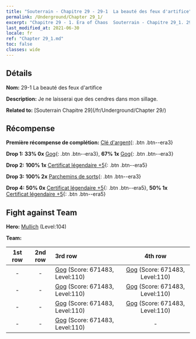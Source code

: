 ```yaml
---
title: "Souterrain - Chapitre 29 - 29-1  La beauté des feux d'artifice"
permalink: /Underground/Chapter 29_1/
excerpt: "Chapitre 29 - 1. Era of Chaos  Souterrain - Chapitre 29_1. 29-1  La beauté des feux d'artifice"
last_modified_at: 2021-06-30
locale: fr
ref: "Chapter 29_1.md"
toc: false
classes: wide
---
```


## Détails

 **Nom:** 29-1  La beauté des feux d'artifice

 **Description:**       Je ne laisserai que des cendres dans mon sillage.

 **Related to:** [Souterrain Chapitre 29](/fr/Underground/Chapter 29/)

## Récompense

 **Première récompense de complétion:** [Clé d'argent](/ItemsFR/con_693/){: .btn .btn--era3}

 **Drop 1:** **33% 0x** [Gog](/ItemsFR/unt_227/){: .btn .btn--era3}, **67% 1x** [Gog](/ItemsFR/unt_227/){: .btn .btn--era3}

 **Drop 2:** **100% 1x** [Certificat légendaire +5](/ItemsFR/mat_102/){: .btn .btn--era5}

 **Drop 3:** **100% 2x** [Parchemins de sorts](/ItemsFR/con_694/){: .btn .btn--era3}

 **Drop 4:** **50% 0x** [Certificat légendaire +5](/ItemsFR/mat_102/){: .btn .btn--era5}, **50% 1x** [Certificat légendaire +5](/ItemsFR/mat_102/){: .btn .btn--era5}


## Fight against Team
 **Hero:** [Mullich](/fr/heroes/Mullich/) (Level:104)

 **Team:**


  | 1st row | 2nd row | 3rd row | 4th row |
  |:----:|:----:|:----|:----:|
  | - | - | [Gog](/fr/units/Gog/) (Score: 671483, Level:110)  | [Gog](/fr/units/Gog/) (Score: 671483, Level:110)  |
  | - | - | [Gog](/fr/units/Gog/) (Score: 671483, Level:110)  | [Gog](/fr/units/Gog/) (Score: 671483, Level:110)  |
  | - | - | [Gog](/fr/units/Gog/) (Score: 671483, Level:110)  | [Gog](/fr/units/Gog/) (Score: 671483, Level:110)  |
  | - | - | [Gog](/fr/units/Gog/) (Score: 671483, Level:110)  | - |


